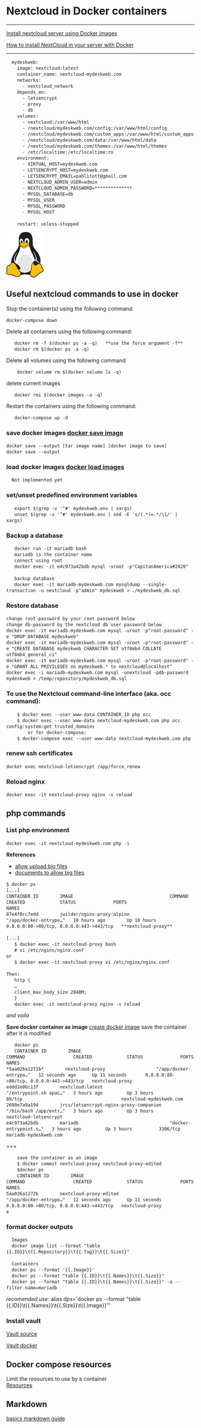 # Nextcloud in Docker containers

---

[Install nextcloud server using Docker images](https://hub.docker.com/_/nextcloud)

 [How to install NextCloud in your server with Docker](https://blog.ssdnodes.com/blog/installing-nextcloud-docker/)

---

```
  mydeskweb:
    image: nextcloud:latest
    container_name: nextcloud-mydeskweb.com
    networks:
      - nextcloud_network
    depends_on:
      - letsencrypt
      - proxy
      - db
    volumes:
      - nextcloud:/var/www/html
      - /nextcloud/mydeskweb.com/config:/var/www/html/config
      - /nextcloud/mydeskweb.com/custom_apps:/var/www/html/custom_apps
      - /nextcloud/mydeskweb.com/data:/var/www/html/data
      - /nextcloud/mydeskweb.com/themes:/var/www/html/themes
      - /etc/localtime:/etc/localtime:ro
    environment:
      - VIRTUAL_HOST=mydeskweb.com
      - LETSENCRYPT_HOST=mydeskweb.com
      - LETSENCRYPT_EMAIL=pablitott@gmail.com
      - NEXTCLOUD_ADMIN_USER=admin
      - NEXTCLOUD_ADMIN_PASSWORD=**************
      - MYSQL_DATABASE=db
      - MYSQL_USER
      - MYSQL_PASSWORD
      - MYSQL_HOST

    restart: unless-stopped

```

![Tux, Linux](images/tux.png)

## Useful nextcloud commands to use in docker

Stop the container(s) using the following command

```
docker-compose down
```

Delete all containers using the following command:

```
   docker rm -f $(docker ps -a -q)   **use the force argument -f**
   docker rm $(docker ps -a -q)
```

Delete all volumes using the following command:

```
    docker volume rm $(docker volume ls -q)
```

delete current images

```
   docker rmi $(docker images -a -q)
```

Restart the containers using the following command:

```
   docker-compose up -d
```

### save docker images [docker save image](https://docs.docker.com/engine/reference/commandline/save/)

```
docker save --output [tar image name] [docker image to save]
docker save --output
```

### load docker images [docker load images](https://docs.docker.com/engine/reference/commandline/load/)

```
  Not implemented yet
```

### set/unset predefined environment variables
```
   export $(grep -v '^#' mydeskweb.env | xargs)
   unset $(grep -v '^#' mydeskweb.env | sed -E 's/(.*)=.*/\1/' | xargs)
```
### Backup a database

```
   docker run -it mariadb bash
   mariadb is the container name
   connect using root
   docker exec -it e4c973a42bdb mysql -uroot -p"CapitanAmerica#2020"

   backup database
   docker exec -it mariadb-mydeskweb.com mysqldump --single-transaction -u nextcloud -p"admin" mydeskweb > ./mydeskweb_db.sql
```

### Restore database

```
change root-password by your root password below
change db-password by the nextcloud db user password below
docker exec -it mariadb-mydeskweb.com mysql -uroot -p"root-password" -e "DROP DATABASE mydeskweb"
docker exec -it mariadb-mydeskweb.com mysql -uroot -p"root-password" -e "CREATE DATABASE mydeskweb CHARACTER SET utf8mb4 COLLATE utf8mb4_general_ci"
docker exec -it mariadb-mydeskweb.com mysql -uroot -p"root-password" -e "GRANT ALL PRIVILEGES on mydeskweb.* to nextcloud@localhost"
docker exec -i mariadb-mydeskweb.com mysql -unextcloud -pdb-password mydeskweb < /temp/repository/mydeskweb_db.sql

```

### To use the Nextcloud command-line interface (aka. occ command):

```
    $ docker exec --user www-data CONTAINER_ID php occ
    $ docker exec --user www-data nextcloud-mydeskweb.com php occ config:system:get trusted_domains
        or for docker-compose:
    $ docker-compose exec --user www-data nextcloud-mydeskweb.com php
```

### renew ssh certificates

```
docker exec nextcloud-letsencrypt /app/force_renew
```

### Reload nginx

```
docker exec -it nextcloud-proxy nginx -s reload
```

## php commands

### List php environment

```
docker exec -it nextcloud-mydeskweb.com php -i
```

**References**

* [allow upload big files](https://help.nextcloud.com/t/nextcloud-17-0-0-on-docker-container-where-is-the-php-ini-file/63413/10)
* [documents to allow big files](https://docs.nextcloud.com/server/17/admin_manual/configuration_files/big_file_upload_configuration.html)

```
$ docker ps
[...]
CONTAINER ID        IMAGE                                    COMMAND                  CREATED             STATUS              PORTS                                      NAMES
87e4f0cc7edd        jwilder/nginx-proxy:alpine               "/app/docker-entrypo…"   10 hours ago        Up 10 hours         0.0.0.0:80->80/tcp, 0.0.0.0:443->443/tcp   **nextcloud-proxy**

[...]
   $ docker exec -it nextcloud-proxy bash
   # vi /etc/nginx/nginx.conf
or
   $ docker exec -it nextcloud-proxy vi /etc/nginx/nginx.conf

Then:
   http {
   …
   client_max_body_size 2048M;
   }
   docker exec -it nextcloud-proxy nginx -s reload
```

*and voila*

**Save docker container as image** [create docker image](https://www.scalyr.com/blog/create-docker-image/) save the container after it is modified

```
   docker ps
   CONTAINER ID        IMAGE                                    COMMAND                  CREATED             STATUS              PORTS                                      NAMES
*5aa026a1272b*        nextcloud-proxy                   "/app/docker-entrypo…"   12 seconds ago      Up 11 seconds       0.0.0.0:80->80/tcp, 0.0.0.0:443->443/tcp   nextcloud-proxy
eddd1e0bc13f        nextcloud:latest                         "/entrypoint.sh apac…"   3 hours ago         Up 3 hours          80/tcp                                     nextcloud-mydeskweb.com
2690e7a9a194        jrcs/letsencrypt-nginx-proxy-companion   "/bin/bash /app/entr…"   3 hours ago         Up 3 hours                                                     nextcloud-letsencrypt
e4c973a42bdb        mariadb                                  "docker-entrypoint.s…"   3 hours ago         Up 3 hours          3306/tcp                                   mariadb-mydeskweb.com

```

===

```
    save the container as an image
    $ docker commit nextcloud-proxy nextcloud-proxy-edited
    $docker ps
    CONTAINER ID        IMAGE                                    COMMAND                  CREATED             STATUS              PORTS                                      NAMES
5aa026a1272b        nextcloud-proxy-edited                   "/app/docker-entrypo…"   12 seconds ago      Up 11 seconds       0.0.0.0:80->80/tcp, 0.0.0.0:443->443/tcp   nextcloud-proxy
e

```

### format docker outputs

```
  Images
  docker image list --format "table {{.ID}}\t{{.Repository}}\t{{.Tag}}\t{{.Size}}"

  Containers
  docker ps --format '{{.Image}}'
  docker ps --format "table {{.ID}}\t{{.Names}}\t{{.Size}}"
  docker ps --format "table {{.ID}}\t{{.Names}}\t{{.Size}}" -a --filter name=mariadb
```

*recomended use:* alias dps='docker ps --format "table {{.ID}}\\t{{.Names}}\\t{{.Size}}\\t{{.Image}}"'

### Install vault

[Vault source](https://learn.hashicorp.com/tutorials/vault/getting-started-install)

[Vault docker](https://hub.docker.com/_/vault)

## Docker compose resources

Limit the resources to use by a container<br/> [Resources](https://docs.docker.com/compose/compose-file/#resources)

## Markdown

[basics markdown guide](https://www.markdownguide.org/basic-syntax/)
